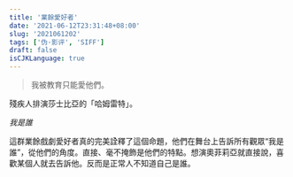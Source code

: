 ```yaml
---
title: '業餘愛好者'
date: '2021-06-12T23:31:48+08:00'
slug: '2021061202'
tags: ['伪·影评', 'SIFF']
draft: false
isCJKLanguage: true
---
```


> 我被教育只能愛他們。

殘疾人排演莎士比亞的「哈姆雷特」。

*我是誰*

這群業餘戲劇愛好者真的完美詮釋了這個命題，他們在舞台上告訴所有觀眾“我是誰”，從他們的角度。直接、毫不掩飾是他們的特點。想演奧菲莉亞就直接說，喜歡某個人就去告訴他。反而是正常人不知道自己是誰。